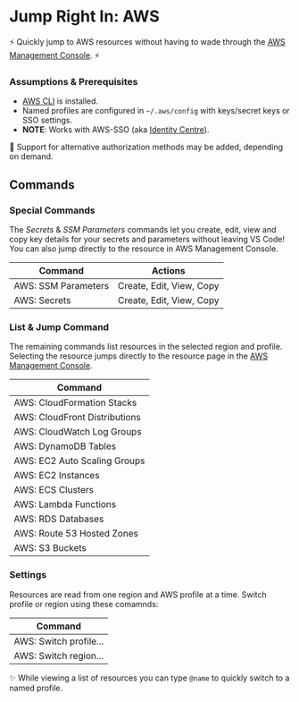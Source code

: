 # Jump Right In: AWS

⚡️ Quickly jump to AWS resources without having to wade through the [AWS Management Console](https://console.aws.amazon.com/). ⚡️

### Assumptions & Prerequisites

- [AWS CLI](https://aws.amazon.com/cli/) is installed.
- Named profiles are configured in `~/.aws/config` with keys/secret keys or SSO settings.
- **NOTE**: Works with AWS-SSO (aka [Identity Centre](https://aws.amazon.com/iam/identity-center/)).

📌 Support for alternative authorization methods may be added, depending on demand.

## Commands

### Special Commands

The _Secrets_ & _SSM Parameters_ commands let you create, edit, view and copy key details for your secrets and parameters without leaving VS Code! You can also jump directly to the resource in AWS Management Console.

| Command             | Actions                  |
| ------------------- | ------------------------ |
| AWS: SSM Parameters | Create, Edit, View, Copy |
| AWS: Secrets        | Create, Edit, View, Copy |

### List & Jump Command

The remaining commands list resources in the selected region and profile. Selecting the resource jumps directly to the resource page in the [AWS Management Console](https://console.aws.amazon.com/).

| Command                       |
| ----------------------------- |
| AWS: CloudFormation Stacks    |
| AWS: CloudFront Distributions |
| AWS: CloudWatch Log Groups    |
| AWS: DynamoDB Tables          |
| AWS: EC2 Auto Scaling Groups  |
| AWS: EC2 Instances            |
| AWS: ECS Clusters             |
| AWS: Lambda Functions         |
| AWS: RDS Databases            |
| AWS: Route 53 Hosted Zones    |
| AWS: S3 Buckets               |

### Settings

Resources are read from one region and AWS profile at a time. Switch profile or region using these comamnds:

| Command                |
| ---------------------- |
| AWS: Switch profile... |
| AWS: Switch region...  |

✨ While viewing a list of resources you can type `@name` to quickly switch to a named profile.
